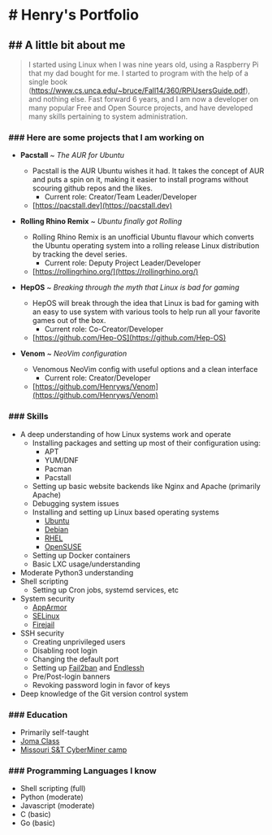 # # Henry's Portfolio

## ## A little bit about me
> I started using Linux when I was nine years old, using a Raspberry Pi that my dad bought for me. I started to program with the help of a single book (https://www.cs.unca.edu/~bruce/Fall14/360/RPiUsersGuide.pdf), and nothing else. Fast forward 6 years, and I am now a developer on many popular Free and Open Source projects, and have developed many skills pertaining to system administration.

### ### Here are some projects that I am working on

* **Pacstall** ~ _The AUR for Ubuntu_
	- Pacstall is the AUR Ubuntu wishes it had. It takes the concept of AUR and puts a spin on it, making it easier to install programs without scouring github repos and the likes.
		- Current role: Creator/Team Leader/Developer
	- [https://pacstall.dev](https://pacstall.dev)

* **Rolling Rhino Remix** ~ _Ubuntu finally got Rolling_
	- Rolling Rhino Remix is an unofficial Ubuntu flavour which converts the Ubuntu operating system into a rolling release Linux distribution by tracking the devel series.
		- Current role: Deputy Project Leader/Developer
	- [https://rollingrhino.org/](https://rollingrhino.org/)

* **HepOS** ~ _Breaking through the myth that Linux is bad for gaming_
	- HepOS will break through the idea that Linux is bad for gaming with an easy to use system with various tools to help run all your favorite games out of the box.
		- Current role: Co-Creator/Developer
	- [https://github.com/Hep-OS](https://github.com/Hep-OS)

* **Venom** ~ _NeoVim configuration_
	- Venomous NeoVim config with useful options and a clean interface
		- Current role: Creator/Developer
	- [https://github.com/Henryws/Venom](https://github.com/Henryws/Venom)

### ### Skills
* A deep understanding of how Linux systems work and operate
	- Installing packages and setting up most of their configuration using:
		- APT
		- YUM/DNF
		- Pacman
		- Pacstall
	- Setting up basic website backends like Nginx and Apache (primarily Apache)
	- Debugging system issues
	- Installing and setting up Linux based operating systems
		- [Ubuntu](https://ubuntu.com/)
		- [Debian](https://www.debian.org/)
		- [RHEL](https://www.redhat.com/en/technologies/linux-platforms/enterprise-linux)
		- [OpenSUSE](https://www.opensuse.org/)
	- Setting up Docker containers
	- Basic LXC usage/understanding
* Moderate Python3 understanding
* Shell scripting
	- Setting up Cron jobs, systemd services, etc
* System security
	- [AppArmor](https://www.apparmor.net/)
	- [SELinux](https://www.redhat.com/en/topics/linux/what-is-selinux)
	- [Firejail](https://firejail.wordpress.com/)
* SSH security
	- Creating unprivileged users
	- Disabling root login
	- Changing the default port
	- Setting up [Fail2ban](https://www.fail2ban.org/wiki/index.php/Main_Page) and [Endlessh](https://github.com/skeeto/endlessh)
	- Pre/Post-login banners
	- Revoking password login in favor of keys
* Deep knowledge of the Git version control system

### ### Education
* Primarily self-taught
* [Joma Class](https://www.jomaclass.com/)
* [Missouri S&T CyberMiner camp](https://futurestudents.mst.edu/summer-camps/cyberminer-camp/)

### ### Programming Languages I know
* Shell scripting (full)
* Python (moderate)
* Javascript (moderate)
* C (basic)
* Go (basic)
